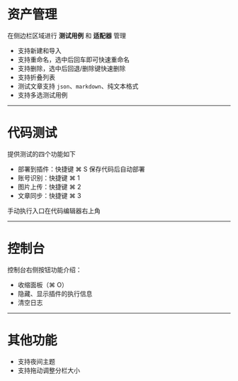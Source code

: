 # 资产管理

在侧边栏区域进行 **测试用例** 和 **适配器** 管理

- 支持新建和导入
- 支持重命名，选中后回车即可快速重命名
- 支持删除，选中后回退/删除键快速删除
- 支持折叠列表
- 测试文章支持 `json`、`markdown`、纯文本格式
- 支持多选测试用例

---

# 代码测试

提供测试的四个功能如下
- 部署到插件：快捷键 ⌘ S 保存代码后自动部署
- 账号识别：快捷键 ⌘ 1
- 图片上传：快捷键 ⌘ 2
- 文章同步：快捷键 ⌘ 3

手动执行入口在代码编辑器右上角

---

# 控制台

控制台右侧按钮功能介绍：

- 收缩面板（⌘ O）
- 隐藏、显示插件的执行信息
- 清空日志

---

# 其他功能

- 支持夜间主题
- 支持拖动调整分栏大小
  